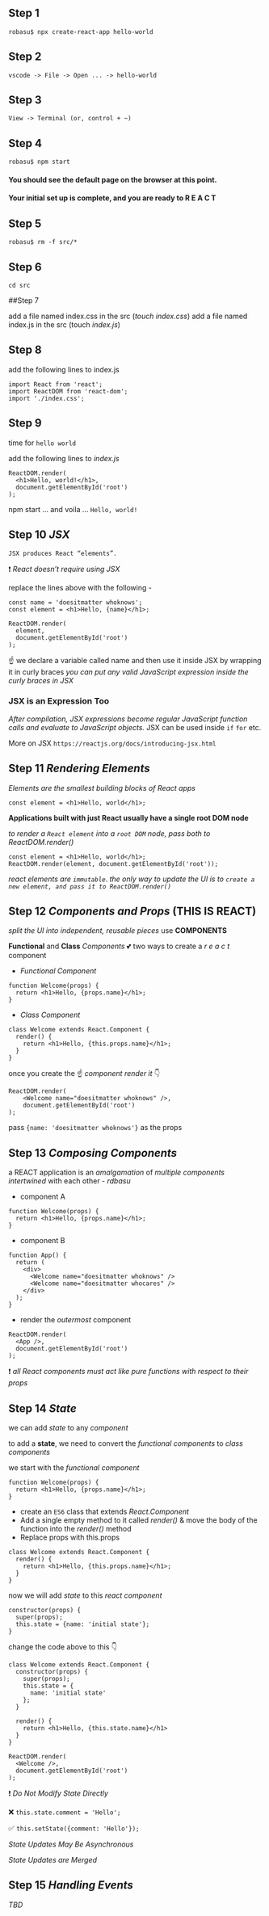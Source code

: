 ## Step 1

`robasu$ npx create-react-app hello-world`

## Step 2

`vscode -> File -> Open ... -> hello-world`

## Step 3

`View -> Terminal (or, control + ~)`

## Step 4

`robasu$ npm start`

#### You should see the default page on the browser at this point. 
#### Your initial set up is complete, and you are ready to R E A C T

## Step 5

`robasu$ rm -f src/*`

## Step 6
`cd src`

##Step 7

add a file named index.css in the src (_touch index.css_)
add a file named index.js in the src (touch _index.js_)

## Step 8

add the following lines to index.js

```
import React from 'react';
import ReactDOM from 'react-dom';
import './index.css';
```

## Step 9
time for `hello world`

add the following lines to _index.js_

```
ReactDOM.render(
  <h1>Hello, world!</h1>,
  document.getElementById('root')
);
```
npm start ... and voila ... `Hello, world!`

## Step 10 *JSX*

`JSX produces React “elements”.`

:exclamation: _React doesn’t require using JSX_

replace the lines above with the following -

```
const name = 'doesitmatter whoknows';
const element = <h1>Hello, {name}</h1>;

ReactDOM.render(
  element,
  document.getElementById('root')
);
```

:point_up: we declare a variable called name and then use it inside JSX by wrapping it in curly braces
_you can put any valid JavaScript expression inside the curly braces in JSX_

### JSX is an Expression Too

_After compilation, JSX expressions become regular JavaScript function calls and evaluate to JavaScript objects._
JSX can be used inside `if` `for` etc.

More on JSX `https://reactjs.org/docs/introducing-jsx.html`

## Step 11 *Rendering Elements*

_Elements are the smallest building blocks of React apps_

```
const element = <h1>Hello, world</h1>;
```

**Applications built with just React usually have a single root DOM node**

_to render a `React element` into a `root DOM` node, pass both to ReactDOM.render()_
```
const element = <h1>Hello, world</h1>;
ReactDOM.render(element, document.getElementById('root'));
```

_react elements are `immutable`_.
_the only way to update the UI is to `create a new element, and pass it to ReactDOM.render()`_

## Step 12 *Components and Props* (**THIS IS REACT**)

_split the UI into independent, reusable pieces_ use **COMPONENTS**

**Functional** and **Class** _Components_
:two_hearts: two ways to create a *r e a c t* component

- _Functional Component_
```
function Welcome(props) {
  return <h1>Hello, {props.name}</h1>;
}
```

- _Class Component_
```
class Welcome extends React.Component {
  render() {
    return <h1>Hello, {this.props.name}</h1>;
  }
}
```
once you create the :point_up: _component_ *render it* :point_down:
```
ReactDOM.render(
    <Welcome name="doesitmatter whoknows" />, 
    document.getElementById('root')
);
```
pass `{name: 'doesitmatter whoknows'}` as the props

## Step 13 *Composing Components*

a REACT application is an _amalgamation_ of *multiple components* _intertwined_ with each other - _rdbasu_

* component A

```
function Welcome(props) {
  return <h1>Hello, {props.name}</h1>;
}
```

* component B 

```
function App() {
  return (
    <div>
      <Welcome name="doesitmatter whoknows" />
      <Welcome name="doesitmatter whocares" />
    </div>
  );
}
```
* render the _outermost_ component

```
ReactDOM.render(
  <App />,
  document.getElementById('root')
);
```
:exclamation: _all React components must act like pure functions with respect to their props_

## Step 14 *State*

we can add *state* to any _component_

to add a **state**, we need to convert the _functional components_ to _class components_

we start with the _functional component_

```
function Welcome(props) {
  return <h1>Hello, {props.name}</h1>;
}
```

* create an `ES6` class that extends _React.Component_
* Add a single empty method to it called _render()_ & move the body of the function into the _render()_ method
* Replace props with this.props

```
class Welcome extends React.Component {
  render() {
    return <h1>Hello, {this.props.name}</h1>;
  }
}
```
now we will add *state* to this _react component_

```
constructor(props) {
  super(props);
  this.state = {name: 'initial state'};
}
```
change the code above to this :point_down:

```
class Welcome extends React.Component {
  constructor(props) {
    super(props);
    this.state = {
      name: 'initial state'
    };
  }

  render() {
    return <h1>Hello, {this.state.name}</h1>
  }
}

ReactDOM.render(
  <Welcome />,
  document.getElementById('root')
);
```

:exclamation: _Do Not Modify State Directly_

:x: `this.state.comment = 'Hello';`

:white_check_mark: `this.setState({comment: 'Hello'});`

_State Updates May Be Asynchronous_

_State Updates are Merged_

## Step 15 *Handling Events*

*TBD*
